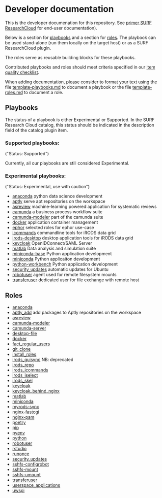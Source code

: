 # Developer documentation
This is the developer documenation for this repository.
See [primer SURF ResearchCloud](primer-for-users.md) for end-user documentation).


Below is a section for [playbooks](#Playbooks) and a section for [roles](#Roles).
The playbook can be used stand-alone (run them locally on the target host) 
or as a SURF ResearchCloud plugin.

The roles serve as reusable building blocks for these playbooks.

Contributed playbooks and roles should meet criteria specified in our [item quality checklist](./item_quality_checklist.md).


When adding documentation, please consider to format your text
using the file [template-playbooks.md](playbooks/template-playbooks.md) to
document a playbook
or the file [template-roles.md](roles/template-roles.md) to document a role.

## Playbooks
The status of a playbook is either Experimental or Supported. In the SURF Research Cloud catalog, this
status should be indicated in the description field of the catalog plugin item.

### Supported playbooks:   
("Status: Supported")    

Currently, all our playbooks are still considered Experimental. 


### Experimental playbooks:   
("Status: Experimental, use with caution")     
- [anaconda](playbooks/anaconda.md)  python data science development
- [aptly](playbooks/aptly.md) serve apt repositories on the workspace
- [asreview](playbooks/asreview.md)  machine-learning powered application for systematic reviews
- [camunda](playbooks/camunda.md)  a business process workflow suite
- [camunda-modeler](playbooks/camunda-modeler.md)  part of the camunda suite
- [docker](playbooks/docker.md) application container management
- [ephor](playbooks/ephor.md) selected roles for ephor use-case
- [icommands](playbooks/icommands.md)  commandline tools for iRODS data grid
- [irods-desktop](playbooks/irods-desktop.md) desktop application tools for iRODS data grid
- [keycloak](playbooks/keycloak.md)  OpenIDConnect/SAML Server
- [matlab](playbooks/matlab.md) Data analysis and simulation suite
- [miniconda-base](playbooks/miniconda-base.md)   Python application development
- [miniconda](playbooks/miniconda.md)  Python applicaiton development
- [python-workbench](playbooks/python-workbench.md)  Python application development
- [security_updates](playbooks/security_updates.md)  automatic updates for Ubuntu
- [robotuser](playbooks/robotuser.md) agent used for remote filesystem mounts   
- [transferuser](playbooks/transferuser.md) dedicated user for file exchange with remote host


## Roles
- [anaconda](roles/anaconda.md)
- [aptly_add](roles/aptly_add.md) add packages to Aptly repositories on the workspace
- [asreview](roles/asreview.md)
- [camunda-modeler](roles/camunda-modeler.md)
- [camunda-server](roles/camunda-server.md)
- [desktop-file](roles/desktop_file.md)
- [docker](roles/docker.md)
- [fact_regular_users](roles/fact_regular_users.md)
- [git_clone](roles/git_clone.md)
- [install_roles](roles/install_role.md)
- [irods_guisync](roles/irods_guisync.md)  NB: deprecated
- [irods_repo](roles/irods_repo.md)
- [irods_icommands](roles/irods_icommands.md)
- [irods_iselect](roles/irods_iselect.md)
- [irods_skel](roles/irods_skel.md)
- [keycloak](roles/keycloak.md)
- [keycloak_behind_nginx](roles/keycloak_behind_nginx.md)
- [matlab](roles/matlab.md)
- [miniconda](roles/miniconda.md)
- [myrods-sync](roles/myrods-sync.md)  
- [nginx-fastcgi](roles/nginx-fastcgi.md)   
- [nginx-pam](roles/nginx-pam.md)   
- [poetry](roles/poetry.md)
- [pip](roles/pip.md)
- [pyenv](roles/pyenv.md)
- [python](roles/python.md)
- [robotuser](roles/robotuser.md)
- [rstudio](roles/rstudio.md)
- [runonce](roles/runonce.md)
- [security_updates](roles/security_updates.md)
- [sshfs-configrobot](roles/sshfs-configrobot.md)
- [sshfs-mount](roles/sshfs-mount.md)
- [sshfs-umount](roles/sshfs-umount.md)   
- [transferuser](roles/transferuser.md)   
- [userspace_applications](roles/userspace_applications.md)
- [uwsgi](roles/uwsgi.md)
